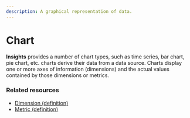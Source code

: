 ```yaml
---
description: A graphical representation of data.
---
```


# Chart

**Insights** provides a number of chart types, such as time series, bar chart, pie chart, etc. charts derive their data from a data source. Charts display one or more axes of information (dimensions) and the actual values contained by those dimensions or metrics.

### Related resources

* [Dimension (definition)](broken-reference)
* [Metric (definition)](broken-reference)
